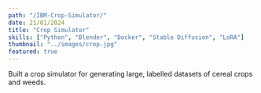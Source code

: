 ```yaml
---
path: "/IBM-Crop-Simulator/"
date: 21/01/2024
title: "Crop Simulator"
skills: ["Python", "Blender", "Docker", "Stable Diffusion", "LoRA"]
thumbnail: "../images/crop.jpg"
featured: true
---
```


Built a crop simulator for generating large, labelled datasets of cereal crops and weeds.


